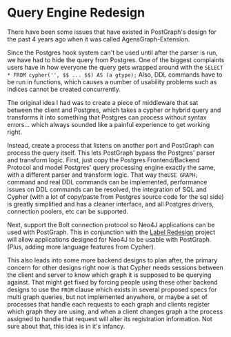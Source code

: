 # Query Engine Redesign

There have been some issues that have existed in PostGraph's design for the past 4 years ago when it was called AgensGraph-Extension.&#x20;

Since the Postgres hook system can't be used until after the parser is run, we have had to hide the query from Postgres. One of the biggest complaints users have in how everyone the query gets wrapped around with the `SELECT * FROM cypher('', $$ ... $$) AS (a gtype);` Also, DDL commands have to be run in functions, which causes a number of usability problems such as indices cannot be created concurrently.&#x20;

The original idea I had was to create a piece of middleware that sat between the client and Postgres, which takes a cypher or hybrid query and transforms it into something that Postgres can process without syntax errors... which always sounded like a painful experience to get working right.&#x20;

Instead, create a process that listens on another port and PostGraph can process the query itself. This lets PostGraph bypass the Postgres' parser and transform logic. First, just copy the Postgres Frontend/Backend Protocol and model Postgres' query processing engine exactly the same, with a different parser and transform logic. That way the`USE GRAPH;` command and real DDL commands can be implemented, performance issues on DDL commands can be resolved,  the integration of SQL and Cypher (with a lot of copy/paste from Postgres source code for the sql side) is greatly simplified and has a cleaner interface, and all Postgres drivers, connection poolers, etc can be supported.&#x20;

Next, support the Bolt connection protocol so Neo4J applications can be used with PostGraph. This in conjunction with the [Label Redesign](label-redesign.md) project will allow applications designed for Neo4J to be usable with PostGraph. (Plus, adding more language features from Cypher).&#x20;

This also leads into some more backend designs to plan after, the primary concern for other designs right now is that Cypher needs sessions between the client and server to know which graph it is supposed to be querying against. That might get fixed by forcing people using these other backend designs to use the `FROM` clause which exists in several proposed specs for multi graph queries, but not implemented anywhere, or maybe a set of processes that handle each requests to each graph and clients register which graph they are using, and when a client changes graph a the process assigned to handle that request will alter its registration information. Not sure about that, this idea is in it's infancy.

